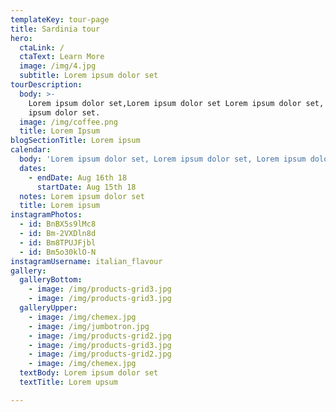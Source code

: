 ```yaml
---
templateKey: tour-page
title: Sardinia tour
hero:
  ctaLink: /
  ctaText: Learn More
  image: /img/4.jpg
  subtitle: Lorem ipsum dolor set
tourDescription:
  body: >-
    Lorem ipsum dolor set,Lorem ipsum dolor set Lorem ipsum dolor set, Lorem
    ipsum dolor set.
  image: /img/coffee.png
  title: Lorem Ipsum
blogSectionTitle: Lorem ipsum
calendar:
  body: 'Lorem ipsum dolor set, Lorem ipsum dolor set, Lorem ipsum dolor set'
  dates:
    - endDate: Aug 16th 18
      startDate: Aug 15th 18
  notes: Lorem ipsum dolor set
  title: Lorem ipsum
instagramPhotos:
  - id: BnBX5s9lMc8
  - id: Bm-2VXDln8d
  - id: Bm8TPUJFjbl
  - id: Bm5o30klO-N
instagramUsername: italian_flavour
gallery:
  galleryBottom:
    - image: /img/products-grid3.jpg
    - image: /img/products-grid3.jpg
  galleryUpper:
    - image: /img/chemex.jpg
    - image: /img/jumbotron.jpg
    - image: /img/products-grid2.jpg
    - image: /img/products-grid3.jpg
    - image: /img/products-grid2.jpg
    - image: /img/chemex.jpg
  textBody: Lorem ipsum dolor set
  textTitle: Lorem upsum

---
```


